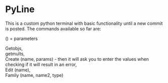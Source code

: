 # PyLine
This is a custom python terminal with basic functionality until a new commit is posted.
The commands available so far are:

() = parameters

Getobjs,  
getmults,  
Create (name, params) - then it will ask you to enter the values when checking if it will result in an error,  
Edit (name),  
Family (name, name2, type)  